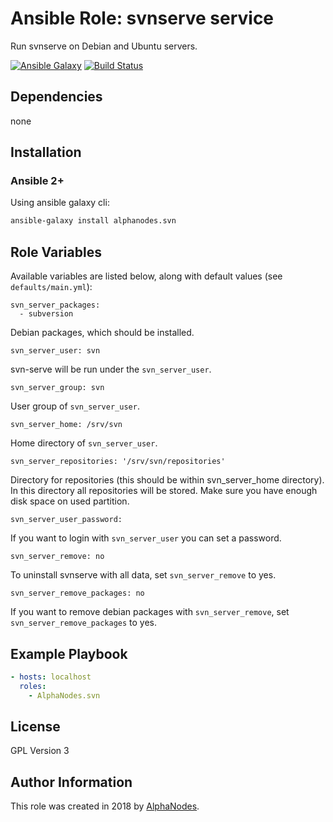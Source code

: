 # Ansible Role: svnserve service

Run svnserve on Debian and Ubuntu servers.

[![Ansible Galaxy](https://img.shields.io/badge/galaxy-alphanodes.svn-660198.svg)](https://galaxy.ansible.com/AlphaNodes/svn)
[![Build Status](https://travis-ci.org/AlphaNodes/ansible-svn.svg?branch=master)](https://travis-ci.org/AlphaNodes/ansible-svn)

## Dependencies

  none

## Installation

### Ansible 2+

Using ansible galaxy cli:

```bash
ansible-galaxy install alphanodes.svn
```

## Role Variables

Available variables are listed below, along with default values (see `defaults/main.yml`):

```
svn_server_packages:
  - subversion
```

Debian packages, which should be installed.

```
svn_server_user: svn
```

svn-serve will be run under the `svn_server_user`.

```
svn_server_group: svn
```

User group of `svn_server_user`.

```
svn_server_home: /srv/svn
```

Home directory of `svn_server_user`.

```
svn_server_repositories: '/srv/svn/repositories'
```

Directory for repositories (this should be within svn_server_home directory). In this directory all
repositories will be stored. Make sure you have enough disk space on used partition.

```
svn_server_user_password:
```

If you want to login with `svn_server_user` you can set a password.

```
svn_server_remove: no
```

To uninstall svnserve with all data, set `svn_server_remove` to yes.

```
svn_server_remove_packages: no
```

If you want to remove debian packages with  `svn_server_remove`, set `svn_server_remove_packages` to yes.



## Example Playbook

```yaml
- hosts: localhost
  roles:
    - AlphaNodes.svn
```

## License

GPL Version 3

## Author Information

This role was created in 2018 by [AlphaNodes](https://alphanodes.com/).

